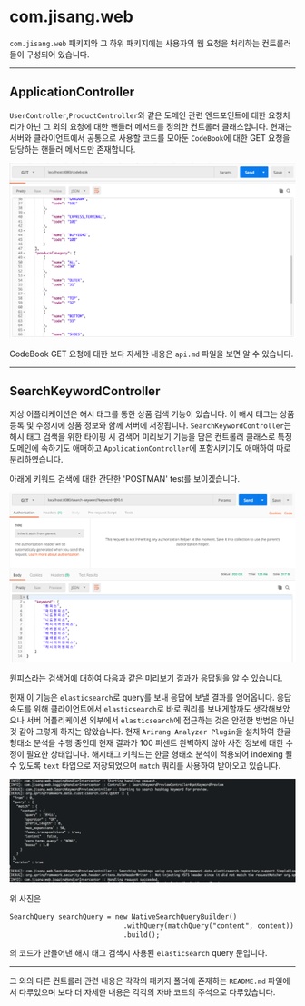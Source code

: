 # com.jisang.web

`com.jisang.web` 패키지와 그 하위 패키지에는 사용자의 웹 요청을 처리하는 컨트롤러들이 구성되어 있습니다.

---
ApplicationController
---
`UserController`,`ProductController`와 같은 도메인 관련 엔드포인트에 대한 요청처리가 아닌 그 외의 요청에 대한 핸들러 메서드를 정의한 컨트롤러 클래스입니다. 현재는 서버와 클라이언트에서 공통으로 사용할 코드를 모아둔 `CodeBook`에 대한 GET 요청을 담당하는 핸들러 메서드만 존재합니다.

![코드북 GET](./resource/codebook_postman.png)

CodeBook GET 요청에 대한 보다 자세한 내용은 `api.md` 파일을 보면 알 수 있습니다.

---
SearchKeywordController
---
지상 어플리케이션은 해시 태그를 통한 상품 검색 기능이 있습니다. 이 해시 태그는 상품 등록 및 수정시에 상품 정보와 함께 서버에 저장됩니다. `SearchKeywordController`는 해시 태그 검색을 위한 타이핑 시 검색어 미리보기 기능을 담은 컨트롤러 클래스로 특정 도메인에 속하기도 애매하고 `ApplicationController`에 포함시키기도 애매하여 따로 분리하였습니다. 

아래에 키워드 검색에 대한 간단한 'POSTMAN' test를 보이겠습니다.

![키워드 검색](./resource/search_keyword_postman.png)

원피스라는 검색어에 대하여 다음과 같은 미리보기 결과가 응답됨을 알 수 있습니다. 

현재 이 기능은 `elasticsearch`로 query를 보내 응답에 보낼 결과를 얻어옵니다. 응답 속도를 위해 클라이언트에서 `elasticsearch`로 바로 쿼리를 보내게할까도 생각해보았으나 서버 어플리케이션 외부에서 `elasticsearch`에 접근하는 것은 안전한 방법은 아닌 것 같아 그렇게 하지는 않았습니다.  현재 `Arirang Analyzer Plugin`을 설치하여 한글 형태소 분석을 수행 중인데 현재 결과가 100 퍼센트 완벽하지 않아 사전 정보에 대한 수정이 필요한 상태입니다. 해시태그 키워드는 한글 형태소 분석이 적용되어 indexing 될 수 있도록 `text` 타입으로 저장되었으며 `match` 쿼리를 사용하여 받아오고 있습니다. 


![키워드 검색 쿼리](./resource/search_keyword_es.png)


위 사진은 

```
SearchQuery searchQuery = new NativeSearchQueryBuilder()
        					.withQuery(matchQuery("content", content))
        					.build();

```

의 코드가 만들어낸 해시 태그 검색시 사용된 `elasticsearch` query 문입니다.

---
그 외의 다른 컨트롤러 관련 내용은 각각의 패키지 폴더에 존재하는 `README.md` 파일에서 다루었으며 보다 더 자세한 내용은 각각의 자바 코드의 주석으로 다루었습니다.
